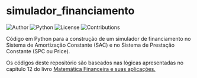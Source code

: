 # simulador_financiamento
![Author](https://img.shields.io/badge/Author-Igor-Vallinote-blue)
![Python](https://img.shields.io/badge/Python-3%2B-yellow)
![License](https://img.shields.io/badge/License-MIT-red)
![Contributions](https://img.shields.io/badge/Contributions-Welcome-green)

Código em Python para a construção de um simulador de financiamento no Sistema de Amortização Constante (SAC) e no Sistema de Prestação Constante (SPC ou Price).

Os códigos deste repositório são baseados nas lógicas apresentadas no capítulo 12 do livro [Matemática Financeira e suas aplicações.](https://www.amazon.com.br/Matemática-Financeira-Aplicações-Alexandre-Assaf/dp/655977323X)

